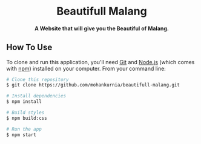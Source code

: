 
<h1 align="center">
  <br>
  Beautifull Malang
  <br>
</h1>

<h4 align="center">A Website that will give you the Beautiful of Malang.</h4>


## How To Use

To clone and run this application, you'll need [Git](https://git-scm.com) and [Node.js](https://nodejs.org/en/download/) (which comes with [npm](http://npmjs.com)) installed on your computer. From your command line:

```bash
# Clone this repository
$ git clone https://github.com/mohankurnia/beautifull-malang.git

# Install dependencies
$ npm install

# Build styles
$ npm build:css

# Run the app
$ npm start
```
